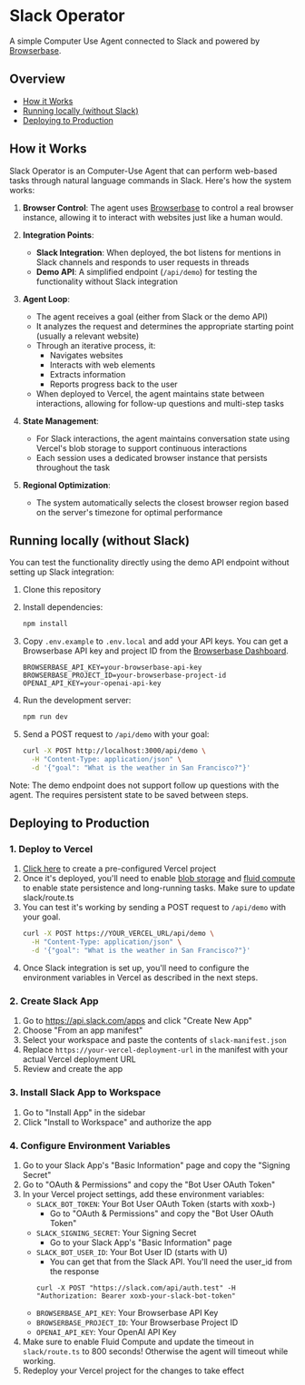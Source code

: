 # Slack Operator

A simple Computer Use Agent connected to Slack and powered by [Browserbase](https://browserbase.com/computer-use). 

## Overview
- [How it Works](#how-it-works)
- [Running locally (without Slack)](#running-locally-without-slack)
- [Deploying to Production](#deploying-to-production)

## How it Works

Slack Operator is an Computer-Use Agent that can perform web-based tasks through natural language commands in Slack. Here's how the system works:

1. **Browser Control**: The agent uses [Browserbase](https://browserbase.com/computer-use) to control a real browser instance, allowing it to interact with websites just like a human would.

2. **Integration Points**:
   - **Slack Integration**: When deployed, the bot listens for mentions in Slack channels and responds to user requests in threads
   - **Demo API**: A simplified endpoint (`/api/demo`) for testing the functionality without Slack integration

3. **Agent Loop**:
   - The agent receives a goal (either from Slack or the demo API)
   - It analyzes the request and determines the appropriate starting point (usually a relevant website)
   - Through an iterative process, it:
     - Navigates websites
     - Interacts with web elements
     - Extracts information
     - Reports progress back to the user
   - When deployed to Vercel, the agent maintains state between interactions, allowing for follow-up questions and multi-step tasks

4. **State Management**:
   - For Slack interactions, the agent maintains conversation state using Vercel's blob storage to support continuous interactions
   - Each session uses a dedicated browser instance that persists throughout the task

5. **Regional Optimization**:
   - The system automatically selects the closest browser region based on the server's timezone for optimal performance

## Running locally (without Slack)

You can test the functionality directly using the demo API endpoint without setting up Slack integration:

1. Clone this repository

2. Install dependencies:
   ```bash
   npm install
   ```

3. Copy `.env.example` to `.env.local` and add your API keys. You can get a Browserbase API key and project ID from the [Browserbase Dashboard](https://www.browserbase.com/overview).
   ```
   BROWSERBASE_API_KEY=your-browserbase-api-key
   BROWSERBASE_PROJECT_ID=your-browserbase-project-id
   OPENAI_API_KEY=your-openai-api-key
   ```

4. Run the development server:
   ```bash
   npm run dev
   ```

5. Send a POST request to `/api/demo` with your goal:
   ```bash
   curl -X POST http://localhost:3000/api/demo \
     -H "Content-Type: application/json" \
     -d '{"goal": "What is the weather in San Francisco?"}'
   ```

Note: The demo endpoint does not support follow up questions with the agent. The requires persistent state to be saved between steps.


## Deploying to Production

### 1. Deploy to Vercel
1. [Click here](https://vercel.com/new/clone?repository-url=https%3A%2F%2Fgithub.com%2Fbrowserbase%2Fslack-operator&env=BROWSERBASE_API_KEY,BROWSERBASE_PROJECT_ID,OPENAI_API_KEY&envDescription=You'll%20need%20these%20variables%20to%20deploy%20this.%20To%20integrate%20Slack%2C%20you'll%20also%20need%20SLACK_BOT_TOKEN%2C%20SLACK_SIGNING_SECRET%2C%20and%20SLACK_BOT_USER_ID.%20&envLink=https%3A%2F%2Fgithub.com%2Fbrowserbase%2Fslack-operator%23deploying-to-production) to create a pre-configured Vercel project
2. Once it's deployed, you'll need to enable [blob storage](https://vercel.com/docs/vercel-blob) and [fluid compute](https://vercel.com/docs/functions/fluid-compute) to enable state persistence and long-running tasks. Make sure to update slack/route.ts 
3. You can test it's working by sending a POST request to `/api/demo` with your goal.
   ```bash
   curl -X POST https://YOUR_VERCEL_URL/api/demo \
     -H "Content-Type: application/json" \
     -d '{"goal": "What is the weather in San Francisco?"}'
   ```
4. Once Slack integration is set up, you'll need to configure the environment variables in Vercel as described in the next steps.

### 2. Create Slack App
1. Go to https://api.slack.com/apps and click "Create New App"
2. Choose "From an app manifest"
3. Select your workspace and paste the contents of `slack-manifest.json`
4. Replace `https://your-vercel-deployment-url` in the manifest with your actual Vercel deployment URL
5. Review and create the app

### 3. Install Slack App to Workspace
1. Go to "Install App" in the sidebar
2. Click "Install to Workspace" and authorize the app

### 4. Configure Environment Variables
1. Go to your Slack App's "Basic Information" page and copy the "Signing Secret"
2. Go to "OAuth & Permissions" and copy the "Bot User OAuth Token"
3. In your Vercel project settings, add these environment variables:
   - `SLACK_BOT_TOKEN`: Your Bot User OAuth Token (starts with xoxb-)
      - Go to "OAuth & Permissions" and copy the "Bot User OAuth Token"
   - `SLACK_SIGNING_SECRET`: Your Signing Secret
      - Go to your Slack App's "Basic Information" page
   - `SLACK_BOT_USER_ID`: Your Bot User ID (starts with U)
      - You can get that from the Slack API. You'll need the user_id from the response
      ```
      curl -X POST "https://slack.com/api/auth.test" -H "Authorization: Bearer xoxb-your-slack-bot-token" 
      ```
   - `BROWSERBASE_API_KEY`: Your Browserbase API Key
   - `BROWSERBASE_PROJECT_ID`: Your Browserbase Project ID
   - `OPENAI_API_KEY`: Your OpenAI API Key
4. Make sure to enable Fluid Compute and update the timeout in `slack/route.ts` to 800 seconds! Otherwise the agent will timeout while working.
5. Redeploy your Vercel project for the changes to take effect
